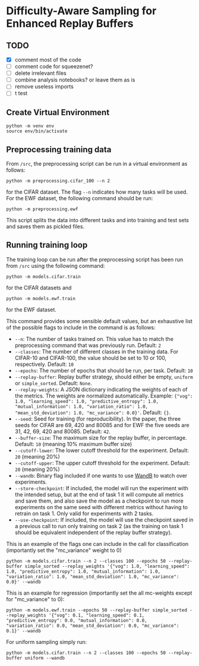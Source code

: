 # Difficulty-Aware Sampling for Enhanced Replay Buffers

## TODO

- [x] comment most of the code
- [ ] comment code for squeezenet?
- [ ] delete irrelevant files
- [ ] combine analysis notebooks? or leave them as is
- [ ] remove useless imports
- [ ] t test

## Create Virtual Environment

```
python -m venv env
source env/bin/activate
```

## Preprocessing training data

From `/src`, the preprocessing script can be run in a virtual environment as follows:

```
python -m preprocessing.cifar_100 --n 2
```

for the CIFAR dataset. The flag `--n` indicates how many tasks will be used. For the EWF dataset, the following command should be run:

```
python -m preprocessing.ewf
```

This script splits the data into different tasks and into training and test sets and saves them as pickled files.

## Running training loop

The training loop can be run after the preprocessing script has been run from `/src` using the following command:

```
python -m models.cifar.train
```

for the CIFAR datasets and

```
python -m models.ewf.train
```

for the EWF dataset.

This command provides some sensible default values, but an exhaustive list of the possible flags to include in the command is as follows:

- `--n`: The number of tasks trained on. This value has to match the preprocessing command that was previously run. Default: `2`
- `--classes`: The number of different classes in the training data. For CIFAR-10 and CIFAR-100, the value should be set to 10 or 100, respectively. Default: `10`
- `--epochs`: The number of epochs that should be run, per task. Default: `10`
- `--replay-buffer`: Replay buffer strategy, should either be empty, `uniform` or `simple_sorted`. Default: `None`.
- `--replay-weights`: A JSON dictionary indicating the weights of each of the metrics. The weights are normalized automatically. Example: `{"vog": 1.0, "learning_speed": 1.0, "predictive_entropy": 1.0, "mutual_information": 1.0, "variation_ratio": 1.0, "mean_std_deviation": 1.0, "mc_variance": 0.0}'`. Default: `{}`.
- `--seed`: Seed for training (for reproducibility). In the paper, the three seeds for CIFAR are 69, 420 and 80085 and for EWF the five seeds are 31, 42, 69, 420 and 80085. Default: `42`.
- `--buffer-size`: The maximum size for the replay buffer, in percentage. Default: `10` (meaning 10% maximum buffer size)
- `--cutoff-lower`: The lower cutoff threshold for the experiment. Default: `20` (meaning 20%)
- `--cutoff-upper`: The upper cutoff threshold for the experiment. Default: `20` (meaning 20%)
- `--wandb`: Binary flag included if one wants to use [WandB](https://wandb.ai/site) to watch over experiments.
- `--store-checkpoint`: If included, the model will run the experiment with the intended setup, but at the end of task 1 it will compute all metrics and save them, and also save the model as a checkpoint to run more experiments on the same seed with different metrics without having to retrain on task 1. Only valid for experiments with 2 tasks.
- `--use-checkpoint`: If included, the model will use the checkpoint saved in a previous call to run only training on task 2 (as the training on task 1 should be equivalent independent of the replay buffer strategy).

This is an example of the flags one can include in the call for classification (importantly set the "mc_variance" weight to 0)

```
python -m models.cifar.train --n 2 --classes 100 --epochs 50 --replay-buffer simple_sorted --replay_weights '{"vog": 1.0, "learning_speed": 1.0, "predictive_entropy": 1.0, "mutual_information": 1.0, "variation_ratio": 1.0, "mean_std_deviation": 1.0, "mc_variance": 0.0}' --wandb
```

This is an example for regression (importantly set the all mc-weights except for "mc_variance" to 0):

```
python -m models.ewf.train --epochs 50 --replay-buffer simple_sorted --replay_weights '{"vog": 0.1, "learning_speed": 0.1, "predictive_entropy": 0.0, "mutual_information": 0.0, "variation_ratio": 0.0, "mean_std_deviation": 0.0, "mc_variance": 0.1}' --wandb
```

For uniform sampling simply run:

```
python -m models.cifar.train --n 2 --classes 100 --epochs 50 --replay-buffer uniform --wandb
```
